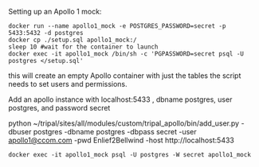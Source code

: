 
Setting up an Apollo 1 mock:


```
docker run --name apollo1_mock -e POSTGRES_PASSWORD=secret -p 5433:5432 -d postgres
docker cp ./setup.sql apollo1_mock:/
sleep 10 #wait for the container to launch
docker exec -it apollo1_mock /bin/sh -c 'PGPASSWORD=secret psql -U postgres </setup.sql'
```


this will create an empty Apollo container with just the tables the script needs to set users and permissions.

Add an apollo instance with localhost:5433 , dbname postgres, user postgres, and password secret


python ~/tripal/sites/all/modules/custom/tripal_apollo/bin/add_user.py -dbuser postgres -dbname postgres -dbpass secret -user apollo1@ccom.com -pwd Enlief2Bellwind -host http://localhost:5433


```
docker exec -it apollo1_mock psql -U postgres -W secret apollo1_mock

```
